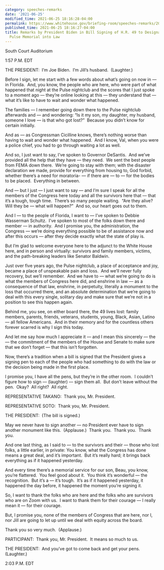 ```yaml
---
category: speeches-remarks
date: '2021-06-25'
modified_time: 2021-06-25 18:16:28-04:00
permalink: https://www.whitehouse.gov/briefing-room/speeches-remarks/2021/06/25/remarks-by-president-biden-in-bill-signing-of-h-r-49-to-designate-the-national-pulse-memorial-into-law/
published_time: 2021-06-25 18:16:27-04:00
title: Remarks by President Biden in Bill Signing of H.R. 49 to Designate the National
  Pulse Memorial into Law
---
```

 
South Court Auditorium 

  
1:57 P.M. EDT  
  
THE PRESIDENT:  I’m Joe Biden.  I’m Jill’s husband.  (Laughter.)   
  
Before I sign, let me start with a few words about what’s going on now
in — in Florida.  And, you know, the people who are here, who were part
of what happened that night at the Pulse nightclub and the scores that I
just spoke to a moment ago — they’re online looking at this — they
understand that — what it’s like to have to wait and wonder what
happened.   
  
The families — I remember going down there to the Pulse nightclub
afterwards and — and wondering: “Is it my son, my daughter, my husband,
someone I love — is that who got lost?”  Because you didn’t know for
certain initially.   
  
And as — as Congressman Cicilline knows, there’s nothing worse than
having to wait and wonder what happened.  And I know, Val, when you were
a police chief, you had to go through waiting a lot as well.   
  
And so, I just want to say, I’ve spoken to Governor DeSantis.  And we’ve
provided all the help that they have — they need.  We sent the best
people from FEMA down there.  We’re going to stay with them; with the
disaster declaration we made, provide for everything from housing to,
God forbid, whether there’s a need for moratoria- — if there are — to —
for the bodies to be placed.  Everything in between.   
  
And — but I just — I just want to say — and I’m sure I speak for all the
members of the Congress here today and all the survivors here that —
that it’s a tough, tough time.  There’s so many people waiting.  “Are
they alive?  Will they be — what will happen?”  And so, our heart goes
out to them.   
  
And I — to the people of Florida, I want to — I’ve spoken to Debbie
Wasserman Schultz.  I’ve spoken to most of the folks down there and
member — in authority.  And I promise you, the administration, the
Congress — we’re doing everything possible to be of assistance now and
after this occurs — after they decide exactly what the state of play
is.  
  
But I’m glad to welcome everyone here to the adjunct to the White House
here, and in person and virtually: survivors and family members,
victims, and the path-breaking leaders like Senator Baldwin.   
  
Just over five years ago, the Pulse nightclub, a place of acceptance and
joy, became a place of unspeakable pain and loss.  And we’ll never fully
recovery, but we’ll remember.  And we have to — what we’re going to do
is what the members of Congress here did, and enshrine in law — as a
consequence of that law, enshrine, in perpetuity, literally a monument
to the loss that occurred there, and an absolute determination that
we’re going to deal with this every single, solitary day and make sure
that we’re not in a position to see this happen again.   
  
Behind me, you see, on either board there, the 49 lives lost: family
members, parents, friends, veterans, students, young, Black, Asian,
Latino — all fellow Americans.  And in their memory and for the
countless others forever scarred is why I sign this today.   
  
And let me say how much I appreciate it — and I mean this sincerely —
the — the commitment of the members of the House and Senate to make sure
that we don’t forget — that this isn’t forgotten.   
  
Now, there’s a tradition when a bill is signed that the President gives
a signing pen to each of the people who had something to do with the law
or the decision being made in the first place.   
  
I promise you, I have all the pens, but they’re in the other room.  I
couldn’t figure how to sign — (laughter) — sign them all.  But don’t
leave without the pen.  Okay?  All right?  All right.   
  
REPRESENTATIVE TAKANO:  Thank you, Mr. President.

REPRESENTATIVE SOTO:  Thank you, Mr. President.  
  
THE PRESIDENT:  (The bill is signed.)   
  
May we never have to sign another — no President ever have to sign
another monument like this.  (Applause.)  Thank you.  Thank you.  Thank
you.   
  
And one last thing, as I said to — to the survivors and their — those
who lost folks, a little earlier, in private: You know, what the
Congress has done means a great deal, and it’s important.  But it’s
really hard; it brings back everything as if it happened yesterday.   
  
And every time there’s a memorial service for our son, Beau, you know,
you’re flattered.  You feel good about it.  You think it’s wonderful —
the recognition.  But it’s a — it’s tough.  It’s as if it happened
yesterday, it happened the day before, it happened the moment you’re
signing it.   
  
So, I want to thank the folks who are here and the folks who are
survivors who are on Zoom with us.  I want to thank them for their
courage — I really mean it — for their courage.   
  
But, I promise you, none of the members of Congress that are here, nor
I, nor Jill are going to let up until we deal with equity across the
board.   
  
Thank you so very much.  (Applause.)  
  
PARTICIPANT:  Thank you, Mr. President.  It means so much to us.   
  
THE PRESIDENT:  And you’ve got to come back and get your pens. 
(Laughter.)   
  
2:03 P.M. EDT
